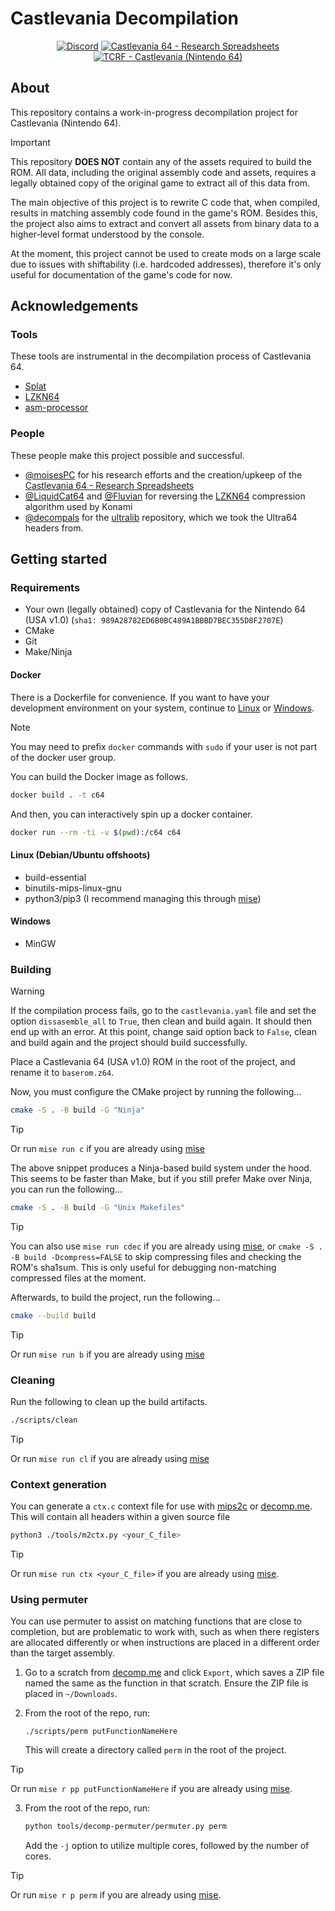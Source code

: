 <!-- markdownlint-disable-next-line MD043 -->

# Castlevania Decompilation

<!-- markdownlint-disable-next-line MD033 -->
<div align="center">

[![Discord](https://img.shields.io/discord/106120859520905216?logo=discord&logoColor=white&label=CV64%26CVLoDSpeedruns)](https://discord.gg/eKht382)
[![Castlevania 64 - Research Spreadsheets](https://img.shields.io/badge/Castlevania%2064%20-%20Research%20Spreadsheets-blue?logo=googlesheets)][research-spreadsheets]
[![TCRF - Castlevania (Nintendo 64)](https://img.shields.io/badge/TCRF-Castlevania%20%28Nintendo%2064%29-blue)](<https://tcrf.net/Notes:Castlevania_(Nintendo_64)>)

</div>

## About

This repository contains a work-in-progress decompilation project
for Castlevania (Nintendo 64).

> [!IMPORTANT]
> This repository **DOES NOT** contain any of the assets required to build the ROM.
> All data, including the original assembly code and assets, requires a legally
> obtained copy of the original game to extract all of this data from.

The main objective of this project is to rewrite C code that, when compiled,
results in matching assembly code found in the game's ROM.
Besides this, the project also aims to extract and convert all assets
from binary data to a higher-level format understood by the console.

At the moment, this project cannot be used to create mods on a large scale
due to issues with shiftability (i.e. hardcoded addresses),
therefore it's only useful for documentation of the game's code for now.

## Acknowledgements

### Tools

These tools are instrumental in the decompilation process of Castlevania 64.

- [Splat](https://github.com/ethteck/splat)
- [LZKN64][lzkn64]
- [asm-processor](https://github.com/simonlindholm/asm-processor)

### People

These people make this project possible and successful.

- [@moisesPC](https://github.com/moisesPC) for his research efforts and the
  creation/upkeep of the [Castlevania 64 - Research Spreadsheets][research-spreadsheets]
- [@LiquidCat64](https://github.com/LiquidCat64) and [@Fluvian](https://github.com/Fluvian)
  for reversing the [LZKN64][lzkn64] compression algorithm used by Konami
- [@decompals](https://github.com/decompals) for the
  [ultralib](https://github.com/decompals/ultralib) repository,
  which we took the Ultra64 headers from.

## Getting started

### Requirements

- Your own (legally obtained) copy of Castlevania for the Nintendo 64 (USA v1.0)
  (`sha1: 989A28782ED6B0BC489A1BBBD7BEC355D8F2707E`)
- CMake
- Git
- Make/Ninja

#### Docker

There is a Dockerfile for convenience. If you want to have your development
environment on your system, continue to [Linux](#linux-debianubuntu-offshoots)
or [Windows](#windows).

> [!NOTE]
> You may need to prefix `docker` commands with `sudo` if your user is not part
> of the docker user group.

You can build the Docker image as follows.

```sh
docker build . -t c64
```

And then, you can interactively spin up a docker container.

```sh
docker run --rm -ti -v $(pwd):/c64 c64
```

#### Linux (Debian/Ubuntu offshoots)

- build-essential
- binutils-mips-linux-gnu
- python3/pip3 (I recommend managing this through [mise][mise])

#### Windows

- MinGW

### Building

> [!WARNING]
> If the compilation process fails, go to the `castlevania.yaml` file
> and set the option `dissasemble_all` to `True`, then clean and build again.
> It should then end up with an error.
> At this point, change said option back to `False`,
> clean and build again and the project should build successfully.

Place a Castlevania 64 (USA v1.0) ROM in the root of the project, and rename it
to `baserom.z64`.

Now, you must configure the CMake project by running the following...

```sh
cmake -S . -B build -G "Ninja"
```

> [!TIP]
> Or run `mise run c` if you are already using [mise][mise]

The above snippet produces a Ninja-based build system under the hood. This seems
to be faster than Make, but if you still prefer Make over Ninja, you can run the
following...

```sh
cmake -S . -B build -G "Unix Makefiles"
```

> [!TIP]
> You can also use `mise run cdec` if you are already using [mise][mise],
> or `cmake -S . -B build -Dcompress=FALSE` to skip compressing files
> and checking the ROM's sha1sum.
> This is only useful for debugging non-matching compressed files at the moment.

Afterwards, to build the project, run the following...

```sh
cmake --build build
```

> [!TIP]
> Or run `mise run b` if you are already using [mise][mise]

### Cleaning

Run the following to clean up the build artifacts.

```sh
./scripts/clean
```

> [!TIP]
> Or run `mise run cl` if you are already using [mise][mise]

### Context generation

You can generate a `ctx.c` context file for use with [mips2c](https://github.com/matt-kempster/m2c)
or [decomp.me](https://decomp.me/).
This will contain all headers within a given source file

```sh
python3 ./tools/m2ctx.py <your_C_file>
```

> [!TIP]
> Or run `mise run ctx <your_C_file>` if you are already using [mise][mise].

[mise]: https://github.com/jdx/mise
[research-spreadsheets]: https://docs.google.com/spreadsheets/d/1nzh_nFf26oVZy6uWeNYiYGXAto6Yz3xypZwWqwJBBJQ/edit#gid=74717405
[lzkn64]: https://github.com/fluvian/lzkn64

### Using permuter

You can use permuter to assist on matching functions that are close to completion,
but are problematic to work with, such as when there registers are allocated differently
or when instructions are placed in a different order than the target assembly.

1. Go to a scratch from [decomp.me](decomp.me) and click `Export`,
   which saves a ZIP file named the same as the function in that scratch.
   Ensure the ZIP file is placed in `~/Downloads`.

2. From the root of the repo, run:

   ```
   ./scripts/perm putFunctionNameHere
   ```

   This will create a directory called `perm` in the root of the project.

> [!TIP]
> Or run `mise r pp putFunctionNameHere` if you are already using [mise][mise].

3. From the root of the repo, run:

   ```sh
   python tools/decomp-permuter/permuter.py perm
   ```

   Add the `-j` option to utilize multiple cores, followed by the number of cores.

> [!TIP]
> Or run `mise r p perm` if you are already using [mise][mise].
